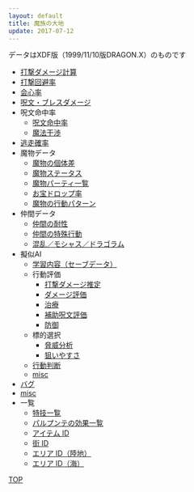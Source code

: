 ```yaml
---
layout: default
title: 魔族の大地
update: 2017-07-12
---
```


データはXDF版（1999/11/10版DRAGON.X）のものです

* [打撃ダメージ計算](damage)
* [打撃回避率](avoid)
* [会心率](critical)
* [呪文・ブレスダメージ](spell_damage)
* 呪文命中率
	* [呪文命中率](spell_hit_rate)
	* [魔法干渉](monster_lv)
* [逃走確率](escape)
* 魔物データ
	* [魔物の個体差](individual)
	* [魔物ステータス](https://drive.google.com/open?id=18jNK8kaJeE15HNrA6mdT89VcrGiCK6e4yhYCkNYLIgs)
	* [魔物パーティ一覧](https://drive.google.com/open?id=1uYFavgB3JNBIv8wr7fisjsKnC6lA87_ICCEHAdqkySA)
	* [お宝ドロップ率](drop)
	* [魔物の行動パターン](behavior)
* 仲間データ
	* [仲間の耐性](https://docs.google.com/spreadsheets/d/1CGquBE6P_B38foOpCEYHw3Cu9M-7ZAFH61pXtOd_PCM/pubhtml?gid=1172951806&amp;single=true&amp;widget=true&amp;headers=false)
	* [仲間の特殊行動](special)
	* [混乱／モシャス／ドラゴラム](confu)
* 擬似AI
	* [学習内容（セーブデータ）](ai_save)
	* 行動評価
		* [打撃ダメージ推定](ai_weapon)
		* [ダメージ評価](ai_damage)
		* [治療](ai_heal)
		* [補助呪文評価](ai_spell_aux)
		* [防御](ai_defense)
	* 標的選択
		* [脅威分析](threat_analysis)
		* [狙いやすさ](ai_targeting)
	* [行動判断](ai_flow)
	* [misc](ai_misc)
* [バグ](bug)
* [misc](misc)
* 一覧
	* [特技一覧](skill_id)
	* [パルプンテの効果一覧](parupunte)
	* [アイテム ID](item_id)
	* [街 ID](town_id)
	* [エリア ID（陸地）](area_id_field)
	* [エリア ID（海）](area_id_sea)

<div><a href="..">TOP</a></div>
